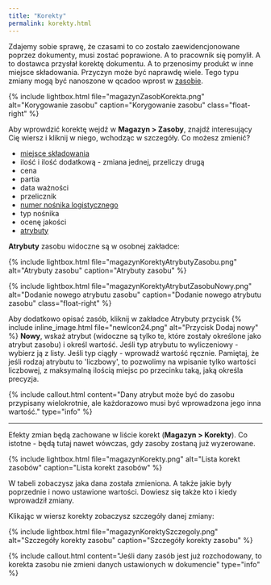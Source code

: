 ```yaml
---
title: "Korekty"
permalink: korekty.html
---
```


Zdajemy sobie sprawę, że czasami to co zostało zaewidencjonowane poprzez dokumenty, musi zostać poprawione. A to pracownik się pomylił. A to dostawca przysłał korektę dokumentu. A to przenosimy produkt w inne miejsce składowania. Przyczyn może być naprawdę wiele. Tego typu zmiany mogą być nanoszone w qcadoo wprost w [zasobie](/zasoby).

{% include lightbox.html file="magazynZasobKorekta.png" alt="Korygowanie zasobu" caption="Korygowanie zasobu" class="float-right" %}

Aby wprowdzić korektę wejdź w **Magazyn > Zasoby**, znajdź interesujący Cię wiersz i kliknij w niego, wchodząc w szczegóły. Co możesz zmienić?
- [miejsce składowania](/miejsca-skladowania)
- ilość i ilość dodatkową - zmiana jednej, przeliczy drugą
- cena
- partia
- data ważności
- przelicznik
- [numer nośnika logistycznego](/numery-wlasne-palet)
- typ nośnika
- ocenę jakości
- [atrybuty](/atrybuty)

**Atrybuty** zasobu widoczne są w osobnej zakładce:

{% include lightbox.html file="magazynKorektyAtrybutyZasobu.png" alt="Atrybuty zasobu" caption="Atrybuty zasobu" %}

{% include lightbox.html file="magazynKorektyAtrybutZasobuNowy.png" alt="Dodanie nowego atrybutu zasobu" caption="Dodanie nowego atrybutu zasobu" class="float-right" %}

Aby dodatkowo opisać zasób, kliknij w zakładce Atrybuty przycisk {% include inline_image.html file="newIcon24.png" alt="Przycisk Dodaj nowy" %} **Nowy**, wskaż atrybut (widoczne są tylko te, które zostały określone jako atrybut zasobu) i określ wartość. Jeśli typ atrybutu to wyliczeniowy - wybierz ją z listy. Jeśli typ ciągły - wprowadź wartość ręcznie. Pamiętaj, że jeśli rodzaj atrybutu to 'liczbowy', to pozwolimy na wpisanie tylko wartości liczbowej, z maksymalną ilością miejsc po przecinku taką, jaką określa precyzja.

{% include callout.html content="Dany atrybut może być do zasobu przypisany wielokrotnie, ale każdorazowo musi być wprowadzona jego inna wartość." type="info" %}


---
Efekty zmian będą zachowane w liście korekt (**Magazyn > Korekty**). Co istotne - będą tutaj nawet wówczas, gdy zasoby zostaną już wyzerowane. 

{% include lightbox.html file="magazynKorekty.png" alt="Lista korekt zasobów" caption="Lista korekt zasobów" %}

W tabeli zobaczysz jaka dana została zmieniona. A także jakie były poprzednie i nowo ustawione wartości. Dowiesz się także kto i kiedy wprowadził zmiany.

Klikając w wiersz korekty zobaczysz szczegóły danej zmiany:

{% include lightbox.html file="magazynKorektySzczegoly.png" alt="Szczegóły korekty zasobu" caption="Szczegóły korekty zasobu" %}

{% include callout.html content="Jeśli dany zasób jest już rozchodowany, to korekta zasobu nie zmieni danych ustawionych w dokumencie" type="info" %} 